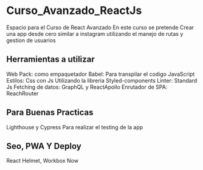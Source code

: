 # Curso_Avanzado_ReactJs
Espacio para el Curso de React Avanzado
En este curso se pretende Crear una app desde cero similar a instagram utilizando el manejo de rutas y gestion de usuarios 
##  Herramientas a utilizar
Web Pack: como empaquetador 
Babel: Para transpilar el codigo JavaScript
Estilos: Css con Js Utilizando la libreria Styled-components
Linter: Standard Js
Fetching de datos: GraphQL y ReactApollo
Enrutador de SPA: ReachRouter
## Para Buenas Practicas
Lighthouse y Cypress Para realizar el testing de la app
## Seo, PWA Y Deploy
React Helmet, Workbox Now
